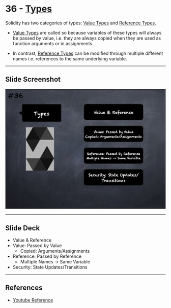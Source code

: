 # 36 - [Types](Types.md)
Solidity has two categories of types: [Value Types](Value%20Type.md) and [Reference Types](Reference%20Type.md). 

- [Value Types](Value%20Type.md) are called so because variables of these types will always be passed by value, i.e. they are always copied when they are used as function arguments or in assignments. 

- In contrast, [Reference Types](Reference%20Type.md) can be modified through multiple different names i.e. references to the same underlying variable.
___
## Slide Screenshot
![036.png](../../images/2.%20Solidity%20101/036.png)
___
## Slide Deck
- Value & Reference
- Value: Passed by Value
	- Copied: Arguments/Assignments
- Reference: Passed by Reference
	- Multiple Names -> Same Variable
- Security: State Updates/Transitions
___
## References
- [Youtube Reference](https://youtu.be/TCl1IcGl_3I?t=1478)


